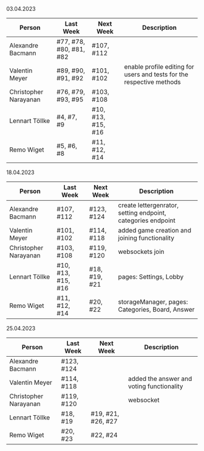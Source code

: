 03.04.2023

| Person                | Last Week               | Next Week          | Description                                                           |
|-----------------------|-------------------------|--------------------|-----------------------------------------------------------------------|
| Alexandre Bacmann     | #77, #78, #80, #81, #82 | #107, #112         |                                                                       |
| Valentin Meyer        | #89, #90, #91, #92      | #101, #102         | enable profile editing for users and tests for the respective methods |
| Christopher Narayanan | #76, #79, #93, #95      | #103, #108         |                                                                       |
| Lennart Töllke        | #4, #7, #9              | #10, #13, #15, #16 |                                                                       |
| Remo Wiget            | #5, #6, #8              | #11, #12, #14      |                                                                       |

18.04.2023

| Person                | Last Week          | Next Week     | Description                                                  |
|-----------------------|--------------------|---------------|--------------------------------------------------------------|
| Alexandre Bacmann     | #107, #112         | #123, #124    | create lettergenrator, setting endpoint, categories endpoint |
| Valentin Meyer        | #101, #102         | #114, #118    | added game creation and joining functionality                |
| Christopher Narayanan | #103, #108         | #119, #120    | websockets join                                                              |
| Lennart Töllke        | #10, #13, #15, #16 | #18, #19, #21 | pages: Settings, Lobby                                       |
| Remo Wiget            | #11, #12, #14      | #20, #22      | storageManager, pages: Categories, Board, Answer             |

25.04.2023

| Person                | Last Week  | Next Week          | Description |
|-----------------------|------------|--------------------|-------------|
| Alexandre Bacmann     | #123, #124 |                    |             |
| Valentin Meyer        | #114, #118 |                    |added the answer and voting functionality |
| Christopher Narayanan | #119, #120 |                    |websocket    |
| Lennart Töllke        | #18, #19   | #19, #21, #26, #27 |             |
| Remo Wiget            | #20, #23   | #22, #24           |             |
